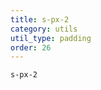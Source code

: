 ```yaml
---
title: s-px-2
category: utils
util_type: padding
order: 26
---
```

<div class="s-px-2">
  <code>s-px-2</code>
</div>